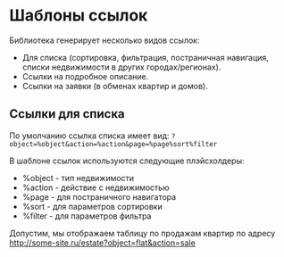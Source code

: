 # Шаблоны ссылок #
Библиотека генерирует несколько видов ссылок:
  * Для списка (сортировка, фильтрация, постраничная навигация, списки недвижимости в других городах/регионах).
  * Ссылки на подробное описание.
  * Ссылки на заявки (в обменах квартир и домов).
## Ссылки для списка ##
По умолчанию ссылка списка имеет вид:
`?object=%object&action=%action&page=%page%sort%filter`

В шаблоне ссылок используются следующие плэйсхолдеры:
  * %object - тип недвижимости
  * %action - действие с недвижимостью
  * %page - для постраничного навигатора
  * %sort - для параметров сортировки
  * %filter - для параметров фильтра

Допустим, мы отображаем таблицу по продажам квартир по адресу
http://some-site.ru/estate?object=flat&action=sale